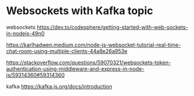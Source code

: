 # Websockets with Kafka topic

websockets
https://dev.to/codesphere/getting-started-with-web-sockets-in-nodejs-49n0

https://karlhadwen.medium.com/node-js-websocket-tutorial-real-time-chat-room-using-multiple-clients-44a8e26a953e

https://stackoverflow.com/questions/59070321/websockets-token-authentication-using-middleware-and-express-in-node-js/59314360#59314360

kafka
https://kafka.js.org/docs/introduction

